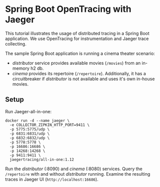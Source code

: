 # Spring Boot OpenTracing with Jaeger

This tutorial illustrates the usage of distributed tracing in a Spring Boot application. We use OpenTracing for instrumentation and Jaeger trace collecting.

The sample Spring Boot application is running a cinema theater scenario:
* *distributor* service provides available movies (`/movies`) from an in-memory h2 db.
* *cinema* provides its repertoire (`/repertoire`). Additionally, it has a circuitbreaker if *distributor* is not available and uses it's own in-house movies.

## Setup

Run Jaeger-all-in-one:
```
docker run -d --name jaeger \
  -e COLLECTOR_ZIPKIN_HTTP_PORT=9411 \
  -p 5775:5775/udp \
  -p 6831:6831/udp \
  -p 6832:6832/udp \
  -p 5778:5778 \
  -p 16686:16686 \
  -p 14268:14268 \
  -p 9411:9411 \
  jaegertracing/all-in-one:1.12
```

Run the *distributor* (:8090) and *cinema* (:8080) services. Query the `/repertoire` with and without *distributor* running. Examine the resulting traces in Jaeger UI (`http://localhost:16686`).
